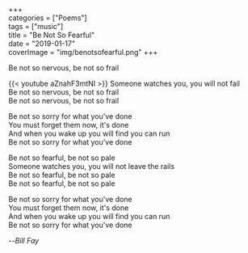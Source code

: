 +++  
categories = ["Poems"]  
tags = ["music"]  
title = "Be Not So Fearful"  
date = "2019-01-17"  
coverImage = "img/benotsofearful.png"
+++  
  
Be not so nervous, be not so frail  
<!--more-->
{{< youtube aZnahF3mtNI >}}
Someone watches you, you will not fail  
Be not so nervous, be not so frail  
Be not so nervous, be not so frail  
  
Be not so sorry for what you've done  
You must forget them now, it's done  
And when you wake up you will find you can run  
Be not so sorry for what you’ve done  
   
Be not so fearful, be not so pale  
Someone watches you, you will not leave the rails  
Be not so fearful, be not so pale  
Be not so fearful, be not so pale  
   
Be not so sorry for what you've done  
You must forget them now, it's done  
And when you wake up you will find you can run  
Be not so sorry for what you've done  
   
--<cite>Bill Fay</cite>  
